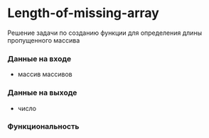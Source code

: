 # Length-of-missing-array

Решение задачи по созданию функции для определения длины пропущенного массива
### Данные на входе
- массив массивов
### Данные на выходе
- число
### Функциональность

